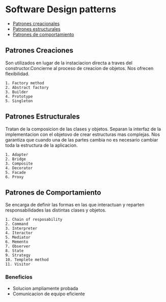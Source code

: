 # Software Design patterns

- [Patrones creacionales](#patrones-creaciones)
- [Patrones estructurales](#patrones-estructurales)
- [Patrones de comportamiento](#patrones-de-comportamiento)

## Patrones Creaciones

Son utilizados en lugar de la instaciacion directa a traves del constructor.Concierne al proceso de creacion de objetos. Nos ofrecen flexibilidad.

    1. Factory method
    2. Abstract factory
    3. Builder
    4. Prototype
    5. Singleton

## Patrones Estructurales

Tratan de la composicion de las clases y objetos. Separan la interfaz de la implementacion con el objetovo de crear estructuras mas complejas. Nos garantiza que cuando una de las partes cambia no es necesario cambiar toda la estructura de la aplicacion.

    1. Adapter
    2. Bridge
    3. Composite
    4. Decorator
    5. Facade
    6. Proxy

## Patrones de Comportamiento

Se encarga de definir las formas en las que interactuan y reparten responsabilidades las distintas clases y objetos.

    1. Chain of resposability
    2. Command
    3. Interpreter
    4. Iteractor
    5. Mediator
    6. Memento
    7. Observer
    8. State
    9. Strategy
    10. Templete method
    11. Visitor

### Beneficios

- Solucion ampliamente probada
- Comunicacion de equipo eficiente

